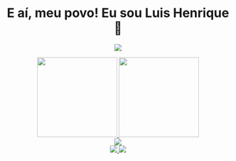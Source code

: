 <h1 align="center">
  E aí, meu povo! Eu sou Luis Henrique 👋
</h1>

<p align="center">
  <img src="https://readme-typing-svg.herokuapp.com/?lines=Estão+Bem??+😊;Eu+adoro+criar+soluções+inovadoras!;&center=true&size=30">
</p>

<div align="center">
  <a href="https://github.com/luishgfarias">
    <img height="180em" src="https://github-readme-stats.vercel.app/api?username=luishgfarias&show_icons=true&theme=tokyonight&include_all_commits=true&count_private=true"/>
    <img height="180em" src="https://github-readme-stats.vercel.app/api/top-langs/?username=luishgfarias&layout=compact&langs_count=7&theme=tokyonight"/>
  </a>
</div>

<div align="center">
  <img src="https://github-trophies.vercel.app/?username=luishgfarias&theme=darkhub" />
</div>

<div align="center">
  <a href="mailto:luishgfarias@gmail.com">
    <img src="https://img.shields.io/badge/-Gmail-%23333?style=for-the-badge&logo=gmail&logoColor=white" target="_blank"/>
  </a>
  <a href="https://www.linkedin.com/in/luishgfarias" target="_blank">
    <img src="https://img.shields.io/badge/-LinkedIn-%230077B5?style=for-the-badge&logo=linkedin&logoColor=white" target="_blank"/>
  </a>
</div>
